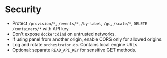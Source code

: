 # Security

- Protect `/provision/*`, `/events/*`, `/by-label`, `/gc`, `/scale/*`, `DELETE /containers/*` with API key.
- Don't expose `docker:dind` on untrusted networks.
- If using panel from another origin, enable CORS only for allowed origins.
- Log and rotate `orchestrator.db`. Contains local engine URLs.
- Optional: separate `READ_API_KEY` for sensitive GET methods.
